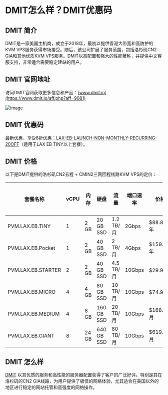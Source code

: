 # DMIT怎么样？DMIT优惠码

## DMIT 简介
DMIT是一家美国主机商，成立于2018年，最初以提供香港大带宽和高防护的KVM VPS服务获得市场接受。随后，该公司扩展了服务范围，包括洛杉矶CN2 GIA和其他优质KVM VPS服务。DMIT以高配置和强大的性能著称，并提供中文客服支持，非常适合需要稳定建站的用户。

## DMIT 官网地址
访问DMIT官网获取更多信息和产品：[www.dmit.io](https://www.dmit.io/aff.php?aff=9081)

![image](https://github.com/yxwsojhst/DMIT/assets/157469010/449f05e6-d62a-413f-a057-18a4e8f0bca3)

## DMIT 优惠码
最新优惠，享受8折优惠：[LAX-EB-LAUNCH-NON-MONTHLY-RECURRING-20OFF](https://www.dmit.io/aff.php?aff=9081)（适用于LAX EB TINY以上套餐）。


## DMIT 价格
以下是DMIT提供的洛杉矶CN2去程 + CMIN2三网回程线路KVM VPS的定价：

| 套餐名称                | vCPU | 内存 | 硬盘     | 流量           | 端口速率   | 价格        | 购买链接                                         |
|-----------------------|------|------|----------|----------------|------------|-------------|-------------------------------------------------|
| PVM.LAX.EB.TINY       | 1    | 2 GB | 20 GB SSD| 1.2 TB/月      | 2Gbps      | $88.88/年   | [购买](https://www.dmit.io/aff.php?aff=9081&pid=189) |
| PVM.LAX.EB.Pocket     | 1    | 2 GB | 40 GB SSD| 2 TB/月        | 4Gbps      | $159.98/年  | [购买](https://www.dmit.io/aff.php?aff=9081&pid=190) |
| PVM.LAX.EB.STARTER    | 2    | 2 GB | 40 GB SSD| 4.5 TB/月      | 10Gbps     | $29.9/月    | [购买](https://www.dmit.io/aff.php?aff=9081&pid=191) |
| PVM.LAX.EB.MICRO      | 4    | 4 GB | 80 GB SSD| 10 TB/月       | 10Gbps     | $74.9/月    | [购买](https://www.dmit.io/aff.php?aff=9081&pid=193) |
| PVM.LAX.EB.MEDIUM     | 4    | 8 GB | 160 GB SSD| 20 TB/月      | 10Gbps     | $168.88/月  | [购买](https://www.dmit.io/aff.php?aff=9081&pid=194) |
| PVM.LAX.EB.GIANT      | 8    | 24 GB| 640 GB SSD| 80 TB/月      | 10Gbps     | $619.99/月  | [购买](https://www.dmit.io/aff.php?aff=9081&pid=196) |

## DMIT 怎么样
[DMIT](https://www.dmit.io/aff.php?aff=9081) 以其优质的服务和高性能的服务器配置获得了客户的广泛好评。特别是其在洛杉矶的CN2 GIA线路，为用户提供了极佳的网络体验，尤其适合在美国以外的地区进行稳定的网站托管和高强度的网络操作。

